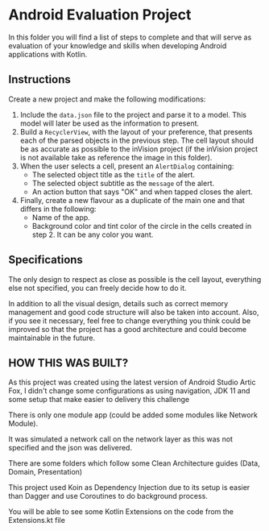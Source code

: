 # Android Evaluation Project

In this folder you will find a list of steps to complete and that will serve as evaluation of your knowledge and skills when developing Android applications with Kotlin.

## Instructions

Create a new project and make the following modifications:

1. Include the `data.json` file to the project and parse it to a model. This model will later be used as the information to present.
2. Build a `RecyclerView`, with the layout of your preference, that presents each of the parsed objects in the previous step. The cell layout should be as accurate as possible to the inVision project (if the inVision project is not available take as reference the image in this folder).
3. When the user selects a cell, present an `AlertDialog` containing:
    - The selected object title as the `title` of the alert.
    - The selected object subtitle as the `message` of the alert.
    - An action button that says "OK" and when tapped closes the alert.
4. Finally, create a new flavour as a duplicate of the main one and that differs in the following:
    - Name of the app.
    - Background color and tint color of the circle in the cells created in step 2. It can be any color you want.


## Specifications

The only design to respect as close as possible is the cell layout, everything else not specified, you can freely decide how to do it.

In addition to all the visual design, details such as correct memory management and good code structure will also be taken into account. Also, if you see it necessary, feel free to change everything you think could be improved so that the project has a good architecture and could become maintainable in the future.


## HOW THIS WAS BUILT?

As this project was created using the latest version of Android Studio Artic Fox, I didn't change some configurations as 
using navigation, JDK 11 and some setup that make easier to delivery this challenge

There is only one module app (could be added some modules like Network Module).

It was simulated a network call on the network layer as this was not specified and the json was delivered. 

There are some folders which follow some Clean Architecture guides (Data, Domain, Presentation)

This project used Koin as Dependency Injection due to its setup is easier than Dagger and use Coroutines to do background process.

You will be able to see some Kotlin Extensions on the code from the Extensions.kt file

